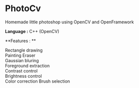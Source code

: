 # PhotoCv
Homemade little photoshop using OpenCV and OpenFramework

**Language :** C++ (OpenCV)

**Features : **

  Rectangle drawing  
  Painting
  Eraser  
  Gaussian bluring  
  Foreground extraction  
  Contrast control  
  Brightness control  
  Color correction
  Brush selection
